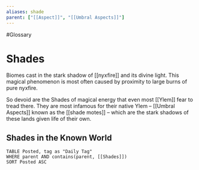 ```yaml
---
aliases: shade
parent: ["[[Aspect]]", "[[Umbral Aspects]]"]
---
```

#Glossary 
# Shades

Biomes cast in the stark shadow of [[nyxfire]] and its divine light. This magical phenomenon is most often caused by proximity to large burns of pure nyxfire.

So devoid are the Shades of magical energy that even most [[Ylem]] fear to tread there. They are most infamous for their native Ylem – [[Umbral Aspects]] known as the [[shade motes]] – which are the stark shadows of these lands given life of their own.

## Shades in the Known World
```dataview
TABLE Posted, tag as "Daily Tag"
WHERE parent AND contains(parent, [[Shades]])
SORT Posted ASC
```
